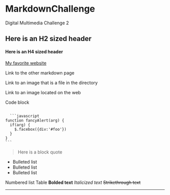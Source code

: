 # MarkdownChallenge
Digital Multimedia Challenge 2


<h2>Here is an H2 sized header</h2>
<h4>Here is an H4 sized header</h4>
<p><a href="http://www.etymonline.com">My favorite website</a></p>

<p>Link to the other markdown page</p>
<p>Link to an image that is a file in the directory</p>
<p>Link to an image located on the web</p>
<p>Code block</p>
<p><code>
  ```javascript
function fancyAlert(arg) {
  if(arg) {
    $.facebox({div:'#foo'})
  }
}
```</code></p>


<p><blockquote>Here is a block quote</blockquote></p>

<p>
<ul>
<li>Bulleted list</li>
<li>Bulleted list</li>
<li>Bulleted list</li>
  
  </ul></p>
Numbered list
Table
<strong>Bolded text</strong>
<em>Italicized text</em>
<del>Strikethrough text</del>

<hr>

